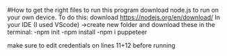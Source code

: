 #How to get the right files to run this program
download node.js to run on your own device.
To do this: download  https://nodejs.org/en/download/
In your IDE (I used VScode)
->create new folder and download these in the terminal:
-npm init
-npm install
-npm i puppeteer

make sure to edit credentials on lines 11+12 before running 
